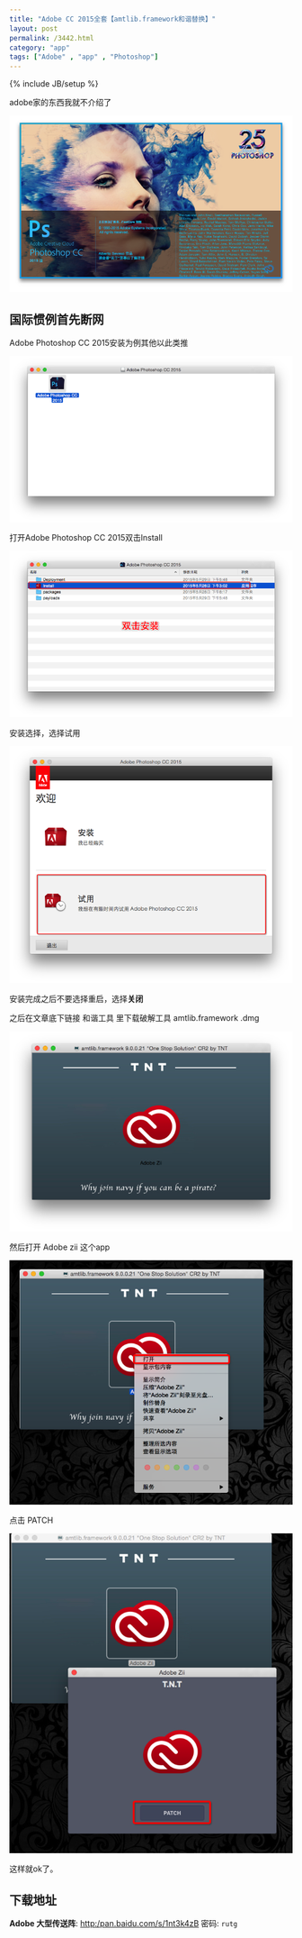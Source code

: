 ```yaml
---
title: "Adobe CC 2015全套【amtlib.framework和谐替换】"
layout: post
permalink: /3442.html
category: "app"
tags: ["Adobe" , "app" , "Photoshop"]
---
```

{% include JB/setup %}

adobe家的东西我就不介绍了

![](/wp-content/uploads/2015/07/Snip20150706_24.png)

## 国际惯例首先断网

Adobe Photoshop CC 2015安装为例其他以此类推

![](/wp-content/uploads/2015/07/Snip20150706_20.png)

打开Adobe Photoshop CC 2015双击lnstall

![](/wp-content/uploads/2015/07/Snip20150706_21.png)

安装选择，选择试用

![](/wp-content/uploads/2015/07/Snip20150706_22.png)

安装完成之后不要选择重启，选择**关闭**

之后在文章底下链接 和谐工具 里下载破解工具 amtlib.framework .dmg

![](/wp-content/uploads/2015/07/Snip20150706_14.png)

然后打开 Adobe zii 这个app

![](/wp-content/uploads/2015/07/Snip20150706_16.png)

点击 PATCH

![](/wp-content/uploads/2015/07/Snip20150706_17.png)

这样就ok了。

## 下载地址

**Adobe 大型传送阵**: <http:/pan.baidu.com/s/1nt3k4zB> 密码: `rutg`
